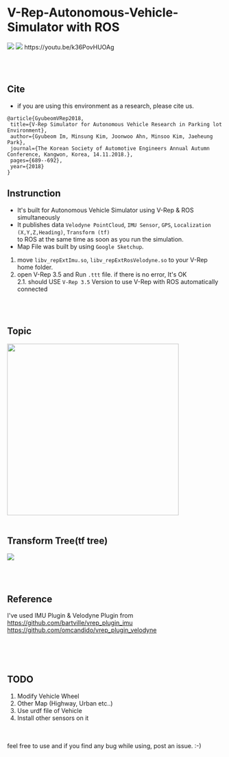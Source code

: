 # V-Rep-Autonomous-Vehicle-Simulator with ROS


<img src="pictures/1.png"  >
<img src="pictures/gif1.gif"  >  
https://youtu.be/k36PovHUOAg  
  
  
<br /> <br />
## Cite
 - if you are using this environment as a research, please cite us.
 ```
 @article{GyubeomVRep2018,
  title={V-Rep Simulator for Autonomous Vehicle Research in Parking lot Environment},
  author={Gyubeom Im, Minsung Kim, Joonwoo Ahn, Minsoo Kim, Jaeheung Park},
  journal={The Korean Society of Automotive Engineers Annual Autumn Conference, Kangwon, Korea, 14.11.2018.},
  pages={689--692},
  year={2018}
} 
 ```


## Instrunction
- It's built for Autonomous Vehicle Simulator using V-Rep & ROS simultaneously  
- It publishes data `Velodyne PointCloud`, `IMU Sensor`, `GPS`, `Localization (X,Y,Z,Heading)`, `Transform (tf)`  
to ROS at the same time as soon as you run the simulation.   
- Map File was built by using `Google Sketchup`.

1. move `libv_repExtImu.so`, `libv_repExtRosVelodyne.so` to your V-Rep home folder.  
2. open V-Rep 3.5 and Run `.ttt` file. if there is no error, It's OK  
  2.1. should USE `V-Rep 3.5` Version to use V-Rep with ROS automatically connected



<br /> <br />
## Topic 
<img src="pictures/2.png" width="400" >
<br /><br />

## Transform Tree(tf tree)
<img src="pictures/3.png"  >


<br /> <br />
## Reference
I've used IMU Plugin & Velodyne Plugin from   
https://github.com/bartville/vrep_plugin_imu  
https://github.com/omcandido/vrep_plugin_velodyne
<br /><br />

<br /> <br />
## TODO
1. Modify Vehicle Wheel 
2. Other Map (Highway, Urban etc..)
3. Use urdf file of Vehicle
4. Install other sensors on it


<br /> <br />
feel free to use and if you find any bug while using, post an issue. :-)  
